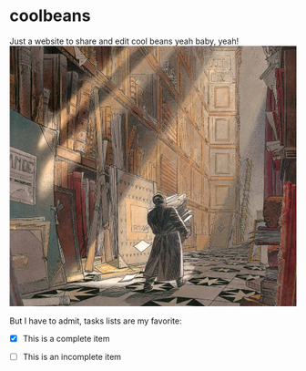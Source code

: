 # coolbeans
Just a website to share and edit cool beans
 yeah baby, yeah!
![Image of Yaktocat](https://github.com/lucasdiasgabriel1987/coolbeans/blob/master/benoc3aet-peeters-c2a9-f-s-sto.jpg)


But I have to admit, tasks lists are my favorite:

- [x] This is a complete item
- [ ] This is an incomplete item

